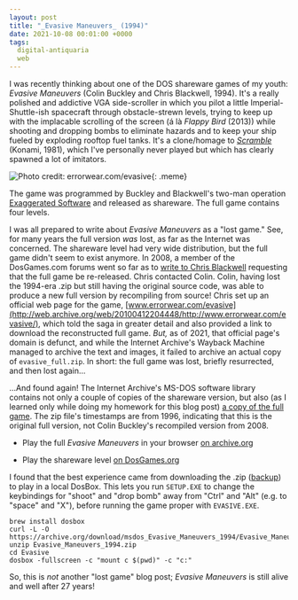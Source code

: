 ```yaml
---
layout: post
title: "_Evasive Maneuvers_ (1994)"
date: 2021-10-08 00:01:00 +0000
tags:
  digital-antiquaria
  web
---
```


I was recently thinking about one of the DOS shareware games
of my youth: _Evasive Maneuvers_ (Colin Buckley and Chris Blackwell, 1994).
It's a really polished and addictive VGA side-scroller in which you
pilot a little Imperial-Shuttle-ish spacecraft through obstacle-strewn
levels, trying to keep up with the implacable scrolling of the screen
(á là _Flappy Bird_ (2013)) while shooting and dropping bombs to eliminate
hazards and to keep your ship fueled by exploding rooftop fuel tanks.
It's a clone/homage to [_Scramble_](https://youtu.be/3Vc-RIkpk40) (Konami, 1981),
which I've personally never played but which has clearly spawned a lot of imitators.

![Photo credit: errorwear.com/evasive](/blog/images/2021-10-08-evasive-maneuvers.png){: .meme}

The game was programmed by Buckley and Blackwell's two-man operation
[Exaggerated Software](https://www.classicdosgames.com/company/exaggerated.html)
and released as shareware. The full game contains four levels.

I was all prepared to write about _Evasive Maneuvers_ as a "lost game."
See, for many years the full version _was_ lost, as far as the Internet
was concerned. The shareware level had very wide distribution, but the full game
didn't seem to exist anymore. In 2008, a member of the DosGames.com forums went
so far as to [write to Chris Blackwell](http://web.archive.org/web/20190304160451/http://www.dosgames.com/forum/about10416-0-asc-20.html)
requesting that the full game be re-released. Chris contacted Colin. Colin, having lost
the 1994-era .zip but still having the original source code, was able
to produce a new full version by recompiling from source!
Chris set up an official web page for the game,
[www.errorwear.com/evasive](http://web.archive.org/web/20100412204448/http://www.errorwear.com/evasive/),
which told the saga in greater detail and also provided a link to download
the reconstructed full game. _But,_ as of 2021, that official page's domain is defunct,
and while the Internet Archive's Wayback Machine managed to archive the text and images,
it failed to archive an actual copy of `evasive_full.zip`. In short: the full game
was lost, briefly resurrected, and then lost again...

...And found again! The Internet Archive's MS-DOS software library contains not only
a couple of copies of the shareware version, but also (as I learned only while doing my homework
for this blog post) [a copy of the full game](https://archive.org/details/msdos_Evasive_Maneuvers_1994).
The zip file's timestamps are from 1996, indicating that this is the
original full version, not Colin Buckley's recompiled version from 2008.

* Play the full _Evasive Maneuvers_ in your browser [on archive.org](https://archive.org/details/msdos_Evasive_Maneuvers_1994)

* Play the shareware level [on DosGames.org](https://dosgames.com/game/evasive-maneuvers/)

I found that the best experience came from downloading the .zip ([backup](/blog/code/Evasive_Maneuvers_1994.zip))
to play in a local DosBox. This lets you run `SETUP.EXE` to change the keybindings
for "shoot" and "drop bomb" away from "Ctrl" and "Alt" (e.g. to "space" and "X"),
before running the game proper with `EVASIVE.EXE`.

    brew install dosbox
    curl -L -O https://archive.org/download/msdos_Evasive_Maneuvers_1994/Evasive_Maneuvers_1994.zip
    unzip Evasive_Maneuvers_1994.zip
    cd Evasive
    dosbox -fullscreen -c "mount c $(pwd)" -c "c:"

So, this is _not_ another "lost game" blog post; _Evasive Maneuvers_ is still alive and well
after 27 years!
